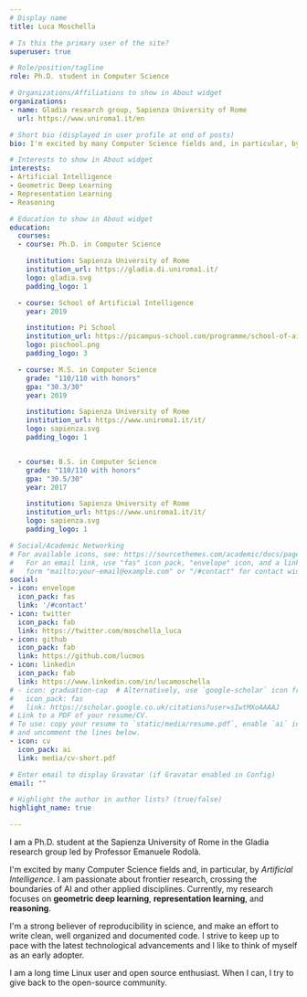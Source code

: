 ```yaml
---
# Display name
title: Luca Moschella

# Is this the primary user of the site?
superuser: true

# Role/position/tagline
role: Ph.D. student in Computer Science

# Organizations/Affiliations to show in About widget
organizations:
- name: Gladia research group, Sapienza University of Rome
  url: https://www.uniroma1.it/en

# Short bio (displayed in user profile at end of posts)
bio: I'm excited by many Computer Science fields and, in particular, by Artificial Intelligence.

# Interests to show in About widget
interests:
- Artificial Intelligence
- Geometric Deep Learning
- Representation Learning
- Reasoning

# Education to show in About widget
education:
  courses:
  - course: Ph.D. in Computer Science

    institution: Sapienza University of Rome
    institution_url: https://gladia.di.uniroma1.it/
    logo: gladia.svg
    padding_logo: 1

  - course: School of Artificial Intelligence
    year: 2019

    institution: Pi School
    institution_url: https://picampus-school.com/programme/school-of-ai/
    logo: pischool.png
    padding_logo: 3

  - course: M.S. in Computer Science
    grade: "110/110 with honors"
    gpa: "30.3/30"
    year: 2019

    institution: Sapienza University of Rome
    institution_url: https://www.uniroma1.it/it/
    logo: sapienza.svg
    padding_logo: 1


  - course: B.S. in Computer Science
    grade: "110/110 with honors"
    gpa: "30.5/30"
    year: 2017

    institution: Sapienza University of Rome
    institution_url: https://www.uniroma1.it/it/
    logo: sapienza.svg
    padding_logo: 1

# Social/Academic Networking
# For available icons, see: https://sourcethemes.com/academic/docs/page-builder/#icons
#   For an email link, use "fas" icon pack, "envelope" icon, and a link in the
#   form "mailto:your-email@example.com" or "/#contact" for contact widget.
social:
- icon: envelope
  icon_pack: fas
  link: '/#contact'
- icon: twitter
  icon_pack: fab
  link: https://twitter.com/moschella_luca
- icon: github
  icon_pack: fab
  link: https://github.com/lucmos
- icon: linkedin
  icon_pack: fab
  link: https://www.linkedin.com/in/lucamoschella
# - icon: graduation-cap  # Alternatively, use `google-scholar` icon from `ai` icon pack
#   icon_pack: fas
#   link: https://scholar.google.co.uk/citations?user=sIwtMXoAAAAJ
# Link to a PDF of your resume/CV.
# To use: copy your resume to `static/media/resume.pdf`, enable `ai` icons in `params.toml`,
# and uncomment the lines below.
- icon: cv
  icon_pack: ai
  link: media/cv-short.pdf

# Enter email to display Gravatar (if Gravatar enabled in Config)
email: ""

# Highlight the author in author lists? (true/false)
highlight_name: true

---
```


I am a Ph.D. student at the Sapienza University of Rome in the Gladia research group led by Professor Emanuele Rodolà.

I'm excited by many Computer Science fields and, in particular, by *Artificial Intelligence*.
I am passionate about frontier research, crossing the boundaries of AI and other applied disciplines.
Currently, my research focuses on **geometric deep learning**, **representation learning**, and **reasoning**.

I'm a strong believer of reproducibility in science, and make an effort to write clean, well organized and documented code.
I strive to keep up to pace with the latest technological advancements and I like to think of myself as an early adopter.

I am a long time Linux user and open source enthusiast. When I can, I try to give back to the open-source community.

<!--
Nelson Bighetti is a professor of artificial intelligence at the Stanford AI Lab. His research interests include distributed robotics, mobile computing and programmable matter. He leads the Robotic Neurobiology group, which develops self-reconfiguring robots, systems of self-organizing robots, and mobile sensor networks.

Lorem ipsum dolor sit amet, consectetur adipiscing elit. Sed neque elit, tristique placerat feugiat ac, facilisis vitae arcu. Proin eget egestas augue. Praesent ut sem nec arcu pellentesque aliquet. Duis dapibus diam vel metus tempus vulputate.

{{< icon name="download" pack="fas" >}} Download my {{< staticref "media/demo_resume.pdf" "newtab" >}}resumé{{< /staticref >}}.
 -->
